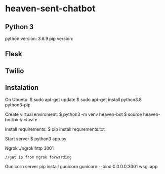 # heaven-sent-chatbot

## Python 3
python version: 3.6.9
pip version: 

## Flesk

## Twilio

## Instalation
On Ubuntu:
    $ sudo apt-get update
    $ sudo apt-get install python3.8 python3-pip

Create virtual enviroment:
    $ python3 -m venv heaven-bot
    $ source heaven-bot/bin/activate

Install requirements:
    $ pip install requrements.txt

Start server 
    $ python3 app.py

Ngrok
    ./ngrok http 3001

    //get ip from ngrok forwarding

Gunicorn server
    pip install gunicorn
    gunicorn --bind 0.0.0.0:3001 wsgi:app